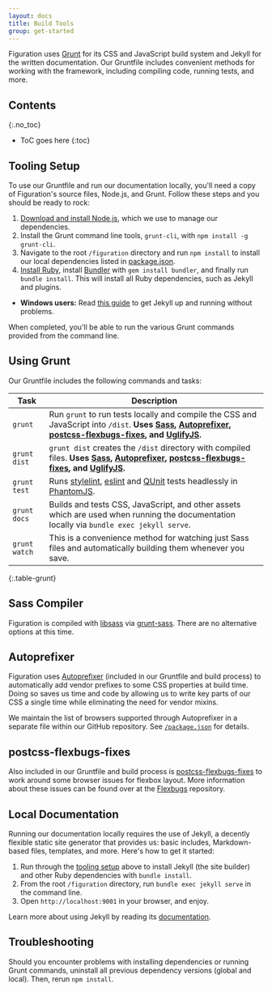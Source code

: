 ```yaml
---
layout: docs
title: Build Tools
group: get-started
---
```


[sass]: http://sass-lang.com/
[install-ruby]: https://www.ruby-lang.org/en/documentation/installation/
[gembundler]: https://bundler.io/
[libsass]: https://github.com/sass/libsass
[grunt-sass]: https://github.com/sindresorhus/grunt-sass
[autoprefixer]: https://github.com/postcss/autoprefixer
[postcss-flexbugs-fixes]: https://github.com/luisrudge/postcss-flexbugs-fixes
[qunit]: https://qunitjs.com/
[eslint]: https://eslint.org/
[stylelint]: https://stylelint.io/

Figuration uses [Grunt](https://gruntjs.com/) for its CSS and JavaScript build system and Jekyll for the written documentation. Our Gruntfile includes convenient methods for working with the framework, including compiling code, running tests, and more.

## Contents
{:.no_toc}

* ToC goes here
{:toc}

## Tooling Setup

To use our Gruntfile and run our documentation locally, you'll need a copy of Figuration's source files, Node.js, and Grunt. Follow these steps and you should be ready to rock:

1. [Download and install Node.js](https://nodejs.org/en/download/), which we use to manage our dependencies.
2. Install the Grunt command line tools, `grunt-cli`, with `npm install -g grunt-cli`.
3. Navigate to the root `/figuration` directory and run `npm install` to install our local dependencies listed in [package.json](https://github.com/cast-org/figuration/blob/master/package.json).
4. [Install Ruby][install-ruby], install [Bundler][gembundler] with `gem install bundler`, and finally run `bundle install`. This will install all Ruby dependencies, such as Jekyll and plugins.
  - **Windows users:** Read [this guide](https://jekyllrb.com/docs/windows/) to get Jekyll up and running without problems.

When completed, you'll be able to run the various Grunt commands provided from the command line.

## Using Grunt

Our Gruntfile includes the following commands and tasks:

| Task | Description |
| --- | --- |
| `grunt` | Run `grunt` to run tests locally and compile the CSS and JavaScript into `/dist`. **Uses [Sass][sass], [Autoprefixer][autoprefixer], [postcss-flexbugs-fixes][postcss-flexbugs-fixes], and [UglifyJS](http://lisperator.net/uglifyjs/).** |
| `grunt dist` | `grunt dist` creates the `/dist` directory with compiled files. **Uses [Sass][sass], [Autoprefixer][autoprefixer], [postcss-flexbugs-fixes][postcss-flexbugs-fixes], and [UglifyJS](http://lisperator.net/uglifyjs/).** |
| `grunt test` | Runs [stylelint][stylelint], [eslint][eslint] and [QUnit][qunit] tests headlessly in [PhantomJS](http://phantomjs.org/). |
| `grunt docs` | Builds and tests CSS, JavaScript, and other assets which are used when running the documentation locally via `bundle exec jekyll serve`. |
| `grunt watch` | This is a convenience method for watching just Sass files and automatically building them whenever you save. |
{:.table-grunt}

## Sass Compiler

Figuration is compiled with [libsass][libsass] via [grunt-sass][grunt-sass]. There are no alternative options at this time.

## Autoprefixer

Figuration uses [Autoprefixer][autoprefixer] (included in our Gruntfile and build process) to automatically add vendor prefixes to some CSS properties at build time. Doing so saves us time and code by allowing us to write key parts of our CSS a single time while eliminating the need for vendor mixins.

We maintain the list of browsers supported through Autoprefixer in a separate file within our GitHub repository. See [`/package.json`](https://github.com/cast-org/figuration/blob/v4-dev/package.json) for details.

## postcss-flexbugs-fixes

Also included in our Gruntfile and build process is [postcss-flexbugs-fixes][postcss-flexbugs-fixes] to work around some browser issues for flexbox layout.  More information about these issues can be found over at the [Flexbugs](https://github.com/philipwalton/flexbugs) repository.



## Local Documentation

Running our documentation locally requires the use of Jekyll, a decently flexible static site generator that provides us: basic includes, Markdown-based files, templates, and more. Here's how to get it started:

1. Run through the [tooling setup](#tooling-setup) above to install Jekyll (the site builder) and other Ruby dependencies with `bundle install`.
2. From the root `/figuration` directory, run `bundle exec jekyll serve` in the command line.
3. Open `http://localhost:9001` in your browser, and enjoy.

Learn more about using Jekyll by reading its [documentation](https://jekyllrb.com/docs/home/).

## Troubleshooting

Should you encounter problems with installing dependencies or running Grunt commands, uninstall all previous dependency versions (global and local). Then, rerun `npm install`.

